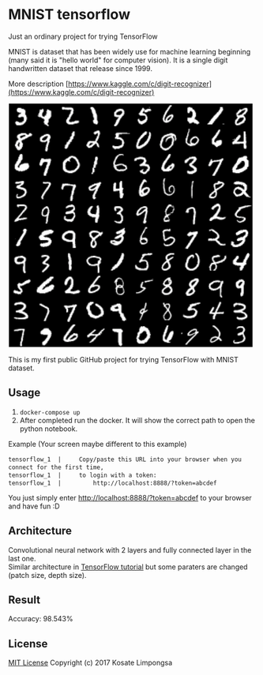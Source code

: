# MNIST tensorflow
Just an ordinary project for trying TensorFlow

MNIST is dataset that has been widely use for machine learning beginning (many said it is "hello world" for computer vision).
It is a single digit handwritten dataset that release since 1999.

More description [https://www.kaggle.com/c/digit-recognizer](https://www.kaggle.com/c/digit-recognizer)

<img src=".github/mnist-preview.png">

This is my first public GitHub project for trying TensorFlow with MNIST dataset.

## Usage

1. `docker-compose up`
2. After completed run the docker. It will show the correct path to open the python notebook.

Example (Your screen maybe different to this example)
```
tensorflow_1  |     Copy/paste this URL into your browser when you connect for the first time,
tensorflow_1  |     to login with a token:
tensorflow_1  |         http://localhost:8888/?token=abcdef
```

You just simply enter [http://localhost:8888/?token=abcdef](http://localhost:8888/) to your browser and have fun :D

## Architecture

Convolutional neural network with 2 layers and fully connected layer in the last one.<br>
Similar architecture in [TensorFlow tutorial](https://www.tensorflow.org/get_started/mnist/pros) but some paraters are changed (patch size, depth size).

## Result

Accuracy: 98.543%

## License

[MIT License](LICENSE) Copyright (c) 2017 Kosate Limpongsa